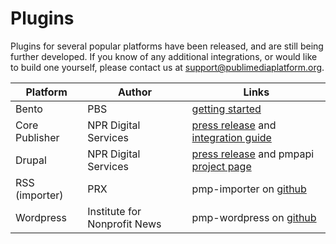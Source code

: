 # Plugins

Plugins for several popular platforms have been released, and are still being further developed.  If you know of any additional integrations, or would like to build one yourself, please contact us at support@publimediaplatform.org.

Platform       | Author                       | Links
-------------- | ---------------------------- | --------
Bento          | PBS                          | [getting started](https://projects.pbs.org/confluence/pages/viewpage.action?pageId=50659379)
Core Publisher | NPR Digital Services         | [press release](http://digitalservices.npr.org/post/digital-services-makes-pmp-content-available-core-publisher-and-drupal-sites) and [integration guide](http://mediad.publicbroadcasting.net/p/newnprdsblog/files/201504/how_to_pull_content_from_the_pmp_into_core_publisher_march_2015.pdf)
Drupal         | NPR Digital Services         | [press release](http://digitalservices.npr.org/post/digital-services-makes-pmp-content-available-core-publisher-and-drupal-sites) and pmpapi [project page](https://www.drupal.org/project/pmpapi)
RSS (importer) | PRX                          | pmp-importer on [github](https://github.com/PRX/pmp-importer/)
Wordpress      | Institute for Nonprofit News | pmp-wordpress on [github](https://github.com/publicmediaplatform/pmp-wordpress)
